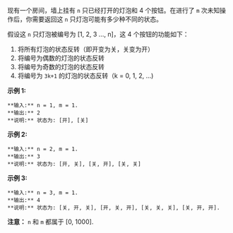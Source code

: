 现有一个房间，墙上挂有 `n` 只已经打开的灯泡和 4 个按钮。在进行了 `m` 次未知操作后，你需要返回这 `n` 只灯泡可能有多少种不同的状态。

假设这 `n` 只灯泡被编号为 [1, 2, 3 ..., n]，这 4 个按钮的功能如下：

  1. 将所有灯泡的状态反转（即开变为关，关变为开）
  2. 将编号为偶数的灯泡的状态反转
  3. 将编号为奇数的灯泡的状态反转
  4. 将编号为 `3k+1` 的灯泡的状态反转（k = 0, 1, 2, ...)

**示例 1:**

    
    
    **输入:** n = 1, m = 1.
    **输出:** 2
    **说明:** 状态为: [开], [关]
    

**示例 2:**

    
    
    **输入:** n = 2, m = 1.
    **输出:** 3
    **说明:** 状态为: [开, 关], [关, 开], [关, 关]
    

**示例 3:**

    
    
    **输入:** n = 3, m = 1.
    **输出:** 4
    **说明:** 状态为: [关, 开, 关], [开, 关, 开], [关, 关, 关], [关, 开, 开].
    

**注意：**  `n` 和 `m` 都属于 [0, 1000].

